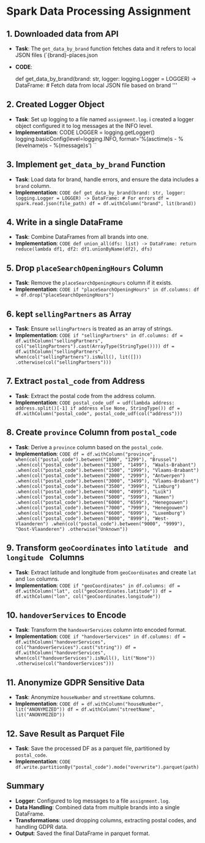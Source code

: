 # Spark Data Processing Assignment

## 1. Downloaded data from  API
- **Task**: The `get_data_by_brand` function fetches data  and  it refers to local JSON files (`{brand}-places.json
- **CODE**:
    

    def get_data_by_brand(brand: str, logger: logging.Logger = LOGGER) -> DataFrame:
        # Fetch data from local JSON file based on brand
    '''

## 2. Created Logger Object
- **Task**: Set up logging to a file named `assignment.log`. i created a logger object configured it to log messages at the INFO level.
- **Implementation**:
    CODE
    LOGGER = logging.getLogger()
    logging.basicConfig(level=logging.INFO, format='%(asctime)s - %(levelname)s - %(message)s')
    ``

## 3. Implement `get_data_by_brand` Function
- **Task**: Load data for brand, handle errors, and ensure the data includes a `brand` column.
- **Implementation**:
    ``CODE
    def get_data_by_brand(brand: str, logger: logging.Logger = LOGGER) -> DataFrame:
        # For errors
        df = spark.read.json(file_path)
        df = df.withColumn("brand", lit(brand))
    ``

## 4. Write in a single DataFrame
- **Task**: Combine DataFrames from all brands into one.
- **Implementation**:
    ``CODE
    def union_all(dfs: list) -> DataFrame:
        return reduce(lambda df1, df2: df1.unionByName(df2), dfs)
    ``
## 5. Drop `placeSearchOpeningHours` Column
- **Task**: Remove the `placeSearchOpeningHours` column if it exists.
- **Implementation**:
    ``CODE
    if "placeSearchOpeningHours" in df.columns:
        df = df.drop("placeSearchOpeningHours")
    ``

## 6. kept `sellingPartners` as Array
- **Task**: Ensure `sellingPartners` is treated as an array of strings.
- **Implementation**:
    ``CODE
    if "sellingPartners" in df.columns:
        df = df.withColumn("sellingPartners", col("sellingPartners").cast(ArrayType(StringType())))
        df = df.withColumn("sellingPartners", when(col("sellingPartners").isNull(), lit([]))
                                            .otherwise(col("sellingPartners")))
    ``

## 7. Extract `postal_code` from Address
- **Task**: Extract the postal code from the address column.
- **Implementation**:
    ``CODE
    postal_code_udf = udf(lambda address: address.split()[-1] if address else None, StringType())
    df = df.withColumn("postal_code", postal_code_udf(col("address")))
    ``

## 8. Create `province` Column from `postal_code`
- **Task**: Derive a `province` column based on the `postal_code`.
- **Implementation**:
    ``CODE
    df = df.withColumn("province", when(col("postal_code").between("1000", "1299"), "Brussel")
                                    .when(col("postal_code").between("1300", "1499"), "Waals-Brabant")
                                    .when(col("postal_code").between("1500", "1999"), "Vlaams-Brabant")
                                    .when(col("postal_code").between("2000", "2999"), "Antwerpen")
                                    .when(col("postal_code").between("3000", "3499"), "Vlaams-Brabant")
                                    .when(col("postal_code").between("3500", "3999"), "Limburg")
                                    .when(col("postal_code").between("4000", "4999"), "Luik")
                                    .when(col("postal_code").between("5000", "5999"), "Namen")
                                    .when(col("postal_code").between("6000", "6599"), "Henegouwen")
                                    .when(col("postal_code").between("7000", "7999"), "Henegouwen")
                                    .when(col("postal_code").between("6600", "6999"), "Luxemburg")
                                    .when(col("postal_code").between("8000", "8999"), "West-Vlaanderen")
                                    .when(col("postal_code").between("9000", "9999"), "Oost-Vlaanderen")
                                    .otherwise("Unknown"))
    ``

## 9. Transform `geoCoordinates` into `latitude ` and `longitude ` Columns
- **Task**: Extract latitude and longitude from `geoCoordinates` and create `lat` and `lon` columns.
- **Implementation**:
    ``CODE
    if "geoCoordinates" in df.columns:
        df = df.withColumn("lat", col("geoCoordinates.latitude"))
        df = df.withColumn("lon", col("geoCoordinates.longitude"))
    ``

## 10. `handoverServices` to Encode
- **Task**: Transform the `handoverServices` column into encoded format.
- **Implementation**:
    ``CODE
    if "handoverServices" in df.columns:
        df = df.withColumn("handoverServices", col("handoverServices").cast("string"))
        df = df.withColumn("handoverServices", when(col("handoverServices").isNull(), lit("None"))
                                            .otherwise(col("handoverServices")))
    ``

## 11. Anonymize GDPR Sensitive Data
- **Task**: Anonymize `houseNumber` and `streetName` columns.
- **Implementation**:
    ``CODE
    df = df.withColumn("houseNumber", lit("ANONYMIZED"))
    df = df.withColumn("streetName", lit("ANONYMIZED"))
    ``

## 12. Save Result as Parquet File
- **Task**: Save the processed DF as a parquet file, partitioned by `postal_code`.
- **Implementation**:
    ``CODE
    df.write.partitionBy("postal_code").mode("overwrite").parquet(path)
    ``

## Summary
- **Logger**: Configured to log messages to a file `assignment.log`.
- **Data Handling**: Combined data from multiple brands into a single DataFrame.
- **Transformations**: used  dropping columns, extracting postal codes, and handling GDPR data.
- **Output**: Saved the final DataFrame in parquet format.
